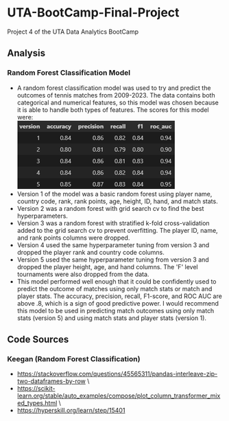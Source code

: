 # UTA-BootCamp-Final-Project
Project 4 of the UTA Data Analytics BootCamp
## Analysis
### Random Forest Classification Model
- A random forest classification model was used to try and predict the outcomes of tennis matches from 2009-2023. The data contains both categorical and numerical features, so this model was chosen because it is able to handle both types of features. The scores for this model were: \
![model scores](/Resources/random_forest_scores.png)
- Version 1 of the model was a basic random forest using player name, country code, rank, rank points, age, height, ID, hand, and match stats. 
- Version 2 was a random forest with grid search cv to find the best hyperparameters.
- Version 3 was a random forest with stratified k-fold cross-validation added to the grid search cv to prevent overfitting. The player ID, name, and rank points columns were dropped.
- Version 4 used the same hyperparameter tuning from version 3 and dropped the player rank and country code columns.
- Version 5 used the same hyperparameter tuning from version 3 and dropped the player height, age, and hand columns. The 'F' level tournaments were also dropped from the data.
- This model performed well enough that it could be confidently used to predict the outcome of matches using only match stats or match and player stats. The accuracy, precision, recall, F1-score, and ROC AUC are above .8, which is a sign of good predictive power. I would recommend this model to be used in predicting match outcomes using only match stats (version 5) and using match stats and player stats (version 1).
## Code Sources
### Keegan (Random Forest Classification)
- https://stackoverflow.com/questions/45565311/pandas-interleave-zip-two-dataframes-by-row \
- https://scikit-learn.org/stable/auto_examples/compose/plot_column_transformer_mixed_types.html \
- https://hyperskill.org/learn/step/15401
